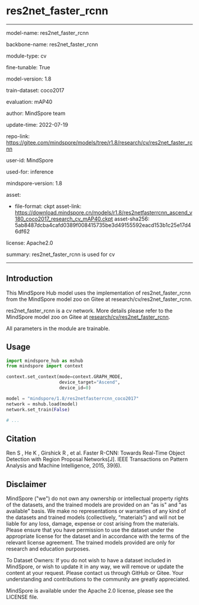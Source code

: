 # res2net_faster_rcnn

---

model-name: res2net_faster_rcnn

backbone-name: res2net_faster_rcnn

module-type: cv

fine-tunable: True

model-version: 1.8

train-dataset: coco2017

evaluation: mAP40

author: MindSpore team

update-time: 2022-07-19

repo-link: <https://gitee.com/mindspore/models/tree/r1.8/research/cv/res2net_faster_rcnn>

user-id: MindSpore

used-for: inference

mindspore-version: 1.8

asset:

-
    file-format: ckpt
    asset-link: <https://download.mindspore.cn/models/r1.8/res2netfasterrcnn_ascend_v180_coco2017_research_cv_mAP40.ckpt>
    asset-sha256: 5ab8487dcba4cafd0389f008415735be3d49155592eacd153b1c25e17d46df62

license: Apache2.0

summary: res2net_faster_rcnn is used for cv

---

## Introduction

This MindSpore Hub model uses the implementation of res2net_faster_rcnn from the MindSpore model zoo on Gitee at research/cv/res2net_faster_rcnn.

res2net_faster_rcnn is a cv network. More details please refer to the MindSpore model zoo on Gitee at [research/cv/res2net_faster_rcnn](https://gitee.com/mindspore/models/blob/r1.8/research/cv/res2net_faster_rcnn/README.md).

All parameters in the module are trainable.

## Usage

```python
import mindspore_hub as mshub
from mindspore import context

context.set_context(mode=context.GRAPH_MODE,
                    device_target="Ascend",
                    device_id=0)

model = "mindspore/1.8/res2netfasterrcnn_coco2017"
network = mshub.load(model)
network.set_train(False)

# ...
```

## Citation

Ren S , He K , Girshick R , et al. Faster R-CNN: Towards Real-Time Object Detection with Region Proposal Networks[J]. IEEE Transactions on Pattern Analysis and Machine Intelligence, 2015, 39(6).

## Disclaimer

MindSpore ("we") do not own any ownership or intellectual property rights of the datasets, and the trained models are provided on an "as is" and "as available" basis. We make no representations or warranties of any kind of the datasets and trained models (collectively, “materials”) and will not be liable for any loss, damage, expense or cost arising from the materials. Please ensure that you have permission to use the dataset under the appropriate license for the dataset and in accordance with the terms of the relevant license agreement. The trained models provided are only for research and education purposes.

To Dataset Owners: If you do not wish to have a dataset included in MindSpore, or wish to update it in any way, we will remove or update the content at your request. Please contact us through GitHub or Gitee. Your understanding and contributions to the community are greatly appreciated.

MindSpore is available under the Apache 2.0 license, please see the LICENSE file.
